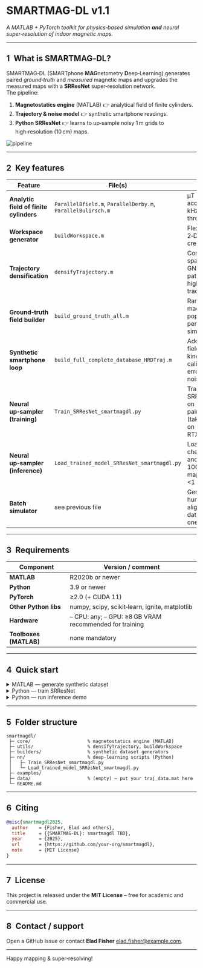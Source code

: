 # SMARTMAG-DL v1.1
*A MATLAB + PyTorch toolkit for physics‑based simulation **and** neural super‑resolution of indoor magnetic maps.*

---

## 1 What is SMARTMAG‑DL?

SMARTMAG‑DL (SMARTphone **MAG**netometry **D**eep‑Learning) generates paired *ground‑truth* and *measured* magnetic maps and upgrades the measured maps with a **SRResNet** super‑resolution network.  
The pipeline:

1. **Magnetostatics engine** (MATLAB) 👉 analytical field of finite cylinders.  
2. **Trajectory & noise model** 👉 synthetic smartphone readings.  
3. **Python SRResNet** 👉 learns to up‑sample noisy 1 m grids to high‑resolution (10 cm) maps.

![pipeline](docs/pipeline_overview.svg)

---

## 2 Key features

| Feature | File(s) | Notes |
|---------|---------|-------|
| **Analytic field of finite cylinders** | `ParallelBfield.m`, `ParallelDerby.m`, `ParallelBulirsch.m` | μT accuracy, kHz throughput. |
| **Workspace generator** | `buildWorkspace.m` | Flexible 2‑D/3‑D grid creation. |
| **Trajectory densification** | `densifyTrajectory.m` | Converts sparse GNSS/SLAM path to high‑rate track. |
| **Ground‑truth field builder** | `build_ground_truth_all.m` | Random magnet population per simulation. |
| **Synthetic smartphone loop** | `build_full_complete_database_HRDTraj.m` | Adds Earth field, gait kinematics, calibration errors, noise. |
| **Neural up‑sampler (training)** | `Train_SRResNet_smartmagdl.py` | Trains SRResNet on 1000 paired maps (takes ≈3 h on RTX 3080). |
| **Neural up‑sampler (inference)** | `Load_trained_model_SRResNet_smartmagdl.py` | Loads a checkpoint and predicts 100 test maps in <1 s each. |
| **Batch simulator** | see previous file | Generates hundreds of aligned datasets in one go. |

---

## 3 Requirements

| Component | Version / comment |
|-----------|-------------------|
| **MATLAB** | R2020b or newer |
| **Python** | 3.9 or newer |
| **PyTorch** | ≥2.0 (+ CUDA 11) |
| **Other Python libs** | numpy, scipy, scikit‑learn, ignite, matplotlib |
| **Hardware** | – CPU: any; – GPU: ≥8 GB VRAM recommended for training |
| **Toolboxes (MATLAB)** | none mandatory |

---

## 4 Quick start

<details><summary>MATLAB — generate synthetic dataset</summary>

```matlab
git clone https://github.com/your-org/smartmagdl.git
cd smartmagdl
addpath(genpath(pwd));

% Generate 1000 paired maps (ground truth + smartphone)
build_full_complete_database_HRDTraj;   % → ./data_dir_root
```
</details>

<details><summary>Python — train SRResNet</summary>

```bash
cd smartmagdl/nn
python Train_SRResNet_smartmagdl.py   # ~3 h on single GPU
```
</details>

<details><summary>Python — run inference demo</summary>

```bash
python Load_trained_model_SRResNet_smartmagdl.py   # loads .pth checkpoint
```
</details>

---

## 5 Folder structure

```
smartmagdl/
 ├─ core/                     % magnetostatics engine (MATLAB)
 ├─ utils/                    % densifyTrajectory, buildWorkspace
 ├─ builders/                 % synthetic dataset generators
 ├─ nn/                       % deep‑learning scripts (Python)
 │   ├─ Train_SRResNet_smartmagdl.py
 │   └─ Load_trained_model_SRResNet_smartmagdl.py
 ├─ examples/
 ├─ data/                     % (empty) – put your traj_data.mat here
 └─ README.md
```

---

## 6 Citing

```bibtex
@misc{smartmagdl2025,
  author    = {Fisher, Elad and others},
  title     = {{SMARTMAG-DL}: smartmagdl TBD},
  year      = {2025},
  url       = {https://github.com/your-org/smartmagdl},
  note      = {MIT License}
}
```

---

## 7 License

This project is released under the **MIT License** – free for academic and commercial use.

---

## 8 Contact / support

Open a GitHub Issue or contact **Elad Fisher** <elad.fisher@example.com>.

---

Happy mapping & super‑resolving!
